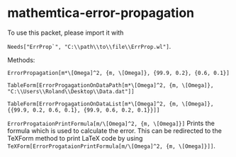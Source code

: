 # mathemtica-error-propagation
To use this packet, please import it with

``Needs["ErrProp`", "C:\\path\\to\\file\\ErrProp.wl"]``.

Methods:

``ErrorPropagation[m*\[Omega]^2, {m, \[Omega]}, {99.9, 0.2}, {0.6, 0.1}]``

``TableForm[ErrorProgagationOnDataPath[m*\[Omega]^2, {m, \[Omega]}, "C:\\Users\\Roland\\Desktop\\Data.dat"]]``

``TableForm[ErrorProgagationOnDataList[m*\[Omega]^2, {m, \[Omega]},{{99.9, 0.2, 0.6, 0.1}, {99.9, 0.6, 0.2, 0.1}}]]``

``ErrorProgataionPrintFormula[m/\[Omega]^2, {m, \[Omega]}]``
Prints the formula which is used to calculate the error. This can be redirected to the TeXForm method to print LaTeX code by using
``TeXForm[ErrorProgataionPrintFormula[m/\[Omega]^2, {m, \[Omega]}]]``.
